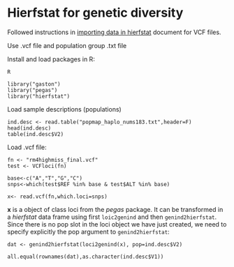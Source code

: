 # Hierfstat for genetic diversity 

Followed instructions in [importing data in hierfstat](https://www2.unil.ch/popgen/teaching/WISG17/import.pdf) document for VCF files.

Use .vcf file and population group .txt file 

Install and load packages in R:

```
R

library("gaston")
library("pegas")
library("hierfstat")
```

Load sample descriptions (populations)

```
ind.desc <- read.table("popmap_haplo_nums183.txt",header=F)
head(ind.desc)
table(ind.desc$V2)
```

Load .vcf file:
```
fn <- "rm4highmiss_final.vcf"
test <- VCFloci(fn)

base<-c("A","T","G","C")
snps<-which(test$REF %in% base & test$ALT %in% base)

x<- read.vcf(fn,which.loci=snps)
```

**x** is a object of class loci from the *pegas* package. It can be transformed in a *hierfstat* data
frame using first ```loic2genind``` and then ```genind2hierfstat```. Since there is no pop slot in the loci
object we have just created, we need to specify explicitly the pop argument to ```genind2hierfstat```:

```
dat <- genind2hierfstat(loci2genind(x), pop=ind.desc$V2)

all.equal(rownames(dat),as.character(ind.desc$V1))
```
